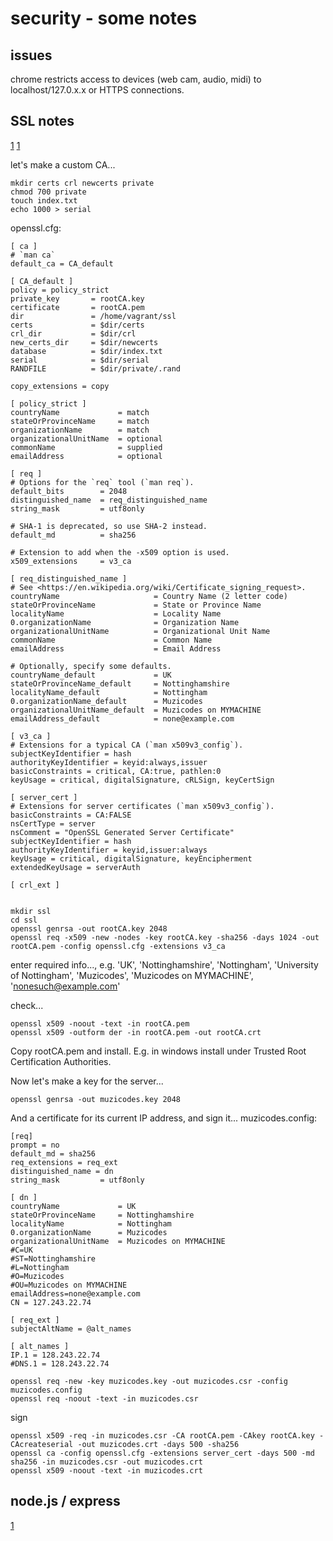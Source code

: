 # security - some notes

## issues

chrome restricts access to devices (web cam, audio, midi) to localhost/127.0.x.x or HTTPS connections.

## SSL notes

[1](https://datacenteroverlords.com/2012/03/01/creating-your-own-ssl-certificate-authority/)
[1](http://blog.endpoint.com/2014/10/openssl-csr-with-alternative-names-one.html)

let's make a custom CA...
```
mkdir certs crl newcerts private
chmod 700 private
touch index.txt
echo 1000 > serial
```
openssl.cfg:
```
[ ca ]
# `man ca`
default_ca = CA_default

[ CA_default ]
policy = policy_strict
private_key       = rootCA.key
certificate       = rootCA.pem
dir               = /home/vagrant/ssl
certs             = $dir/certs
crl_dir           = $dir/crl
new_certs_dir     = $dir/newcerts
database          = $dir/index.txt
serial            = $dir/serial
RANDFILE          = $dir/private/.rand

copy_extensions = copy

[ policy_strict ]
countryName             = match
stateOrProvinceName     = match
organizationName        = match
organizationalUnitName  = optional
commonName              = supplied
emailAddress            = optional

[ req ]
# Options for the `req` tool (`man req`).
default_bits        = 2048
distinguished_name  = req_distinguished_name
string_mask         = utf8only

# SHA-1 is deprecated, so use SHA-2 instead.
default_md          = sha256

# Extension to add when the -x509 option is used.
x509_extensions     = v3_ca

[ req_distinguished_name ]
# See <https://en.wikipedia.org/wiki/Certificate_signing_request>.
countryName                     = Country Name (2 letter code)
stateOrProvinceName             = State or Province Name
localityName                    = Locality Name
0.organizationName              = Organization Name
organizationalUnitName          = Organizational Unit Name
commonName                      = Common Name
emailAddress                    = Email Address

# Optionally, specify some defaults.
countryName_default             = UK
stateOrProvinceName_default     = Nottinghamshire
localityName_default            = Nottingham
0.organizationName_default      = Muzicodes
organizationalUnitName_default  = Muzicodes on MYMACHINE
emailAddress_default            = none@example.com

[ v3_ca ]
# Extensions for a typical CA (`man x509v3_config`).
subjectKeyIdentifier = hash
authorityKeyIdentifier = keyid:always,issuer
basicConstraints = critical, CA:true, pathlen:0
keyUsage = critical, digitalSignature, cRLSign, keyCertSign

[ server_cert ]
# Extensions for server certificates (`man x509v3_config`).
basicConstraints = CA:FALSE
nsCertType = server
nsComment = "OpenSSL Generated Server Certificate"
subjectKeyIdentifier = hash
authorityKeyIdentifier = keyid,issuer:always
keyUsage = critical, digitalSignature, keyEncipherment
extendedKeyUsage = serverAuth

[ crl_ext ]


```

```
mkdir ssl
cd ssl
openssl genrsa -out rootCA.key 2048
openssl req -x509 -new -nodes -key rootCA.key -sha256 -days 1024 -out rootCA.pem -config openssl.cfg -extensions v3_ca
```
enter required info..., e.g. 'UK', 'Nottinghamshire', 'Nottingham', 'University of Nottingham', 'Muzicodes', 'Muzicodes on MYMACHINE', 'nonesuch@example.com'

check...
```
openssl x509 -noout -text -in rootCA.pem
openssl x509 -outform der -in rootCA.pem -out rootCA.crt
```
Copy rootCA.pem and install. E.g. in windows install under Trusted Root Certification Authorities.
 
Now let's make a key for the server...
```
openssl genrsa -out muzicodes.key 2048
```

And a certificate for its current IP address, and sign it...
muzicodes.config:
```
[req]
prompt = no
default_md = sha256
req_extensions = req_ext
distinguished_name = dn
string_mask         = utf8only
 
[ dn ]
countryName             = UK
stateOrProvinceName     = Nottinghamshire
localityName            = Nottingham
0.organizationName      = Muzicodes
organizationalUnitName  = Muzicodes on MYMACHINE
#C=UK
#ST=Nottinghamshire
#L=Nottingham
#O=Muzicodes
#OU=Muzicodes on MYMACHINE
emailAddress=none@example.com
CN = 127.243.22.74
 
[ req_ext ]
subjectAltName = @alt_names
 
[ alt_names ]
IP.1 = 128.243.22.74
#DNS.1 = 128.243.22.74
```

```
openssl req -new -key muzicodes.key -out muzicodes.csr -config muzicodes.config
openssl req -noout -text -in muzicodes.csr
```
sign
```
openssl x509 -req -in muzicodes.csr -CA rootCA.pem -CAkey rootCA.key -CAcreateserial -out muzicodes.crt -days 500 -sha256
openssl ca -config openssl.cfg -extensions server_cert -days 500 -md sha256 -in muzicodes.csr -out muzicodes.crt 
openssl x509 -noout -text -in muzicodes.crt
```

## node.js / express

[1](https://stackoverflow.com/questions/11744975/enabling-https-on-express-js)
